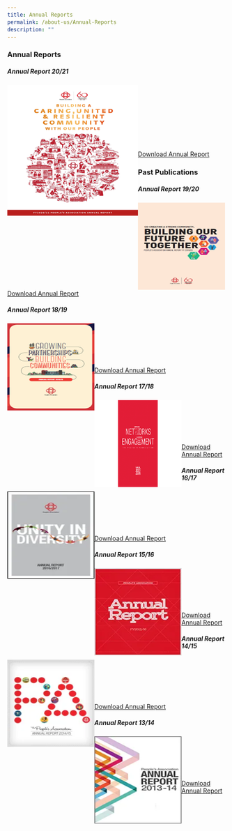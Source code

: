 ```yaml
---
title: Annual Reports
permalink: /about-us/Annual-Reports
description: ""
---
```

### Annual Reports

#####  Annual Report 20/21


<img style="height:300px;width:300px" align="left" src="/images/About%20Us/Annual%20Reports/AR20.png"><br>
<br><br><br><br><br><br><br>

[Download Annual Report ](https://go.gov.sg/pa-annual-report-2021)
### Past Publications

##### Annual Report 19/20



<img style="height:200px;width:200px"  align="left" src="/images/About%20Us/Annual%20Reports/AR19.png"><br><br><br><br><br>

[Download Annual Report](/files/About%20Us/Annual%20Reports/pa-annual-report-1920.pdf)
																					 
##### Annual Report 18/19


<img style="height:200px;width:200px" align="left" src="/images/About%20Us/Annual%20Reports/AR18.png"><br><br><br><br><br>

[Download Annual Report]( https://go.gov.sg/pa-annual-report-1819)

##### Annual Report 17/18

<img style="height:200px;width:200px"   align="left" src="/images/About%20Us/Annual%20Reports/AR17.png"><br><br><br><br><br>

[Download Annual Report](/files/About%20Us/Annual%20Reports/pa-annual-report-1718.pdf)
##### Annual Report 16/17


<img style="height:200px;width:200px"  align="left" src="/images/About%20Us/Annual%20Reports/AR16.png"><br><br><br><br><br>

[Download Annual Report](/files/About%20Us/Annual%20Reports/pa-annual-report-1617.pdf)
##### Annual Report 15/16


<img style="height:200px;width:200px" align="left" src="/images/About%20Us/Annual%20Reports/AR15.png"><br><br><br><br><br>
																					 
[Download Annual Report](/files/About%20Us/Annual%20Reports/pa-annual-report-1516.pdf)

##### Annual Report 14/15


<img style="height:200px;width:200px" align="left" src="/images/About%20Us/Annual%20Reports/AR14.png"><br><br><br><br><br>

[Download Annual Report](/files/About%20Us/Annual%20Reports/pa-annual-report-1415.pdf)

##### Annual Report 13/14



<img style="height:200px;width:200px" align="left" src="/images/About%20Us/Annual%20Reports/AR13.png"><br><br><br><br><br>

[Download Annual Report](/files/About%20Us/Annual%20Reports/pa-annual-report-1314.pdf)